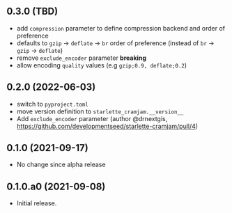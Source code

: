 
## 0.3.0 (TBD)

- add `compression` parameter to define compression backend and order of preference
- defaults to `gzip` -> `deflate` -> `br` order of preference (instead of `br` -> `gzip` -> `deflate`)
- remove `exclude_encoder` parameter **breaking**
- allow encoding `quality` values (e.g `gzip;0.9, deflate;0.2`)

## 0.2.0 (2022-06-03)

- switch to `pyproject.toml`
- move version definition to `starlette_cramjam.__version__`
- Add `exclude_encoder` parameter (author @drnextgis, https://github.com/developmentseed/starlette-cramjam/pull/4)

## 0.1.0 (2021-09-17)

- No change since alpha release

## 0.1.0.a0 (2021-09-08)

- Initial release.
